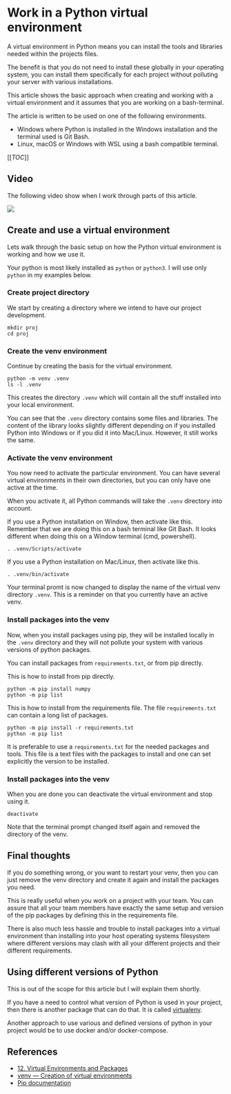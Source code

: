 Work in a Python virtual environment
===========================

A virtual environment in Python means you can install the tools and libraries needed within the projects files.

The benefit is that you do not need to install these globally in your operating system, you can install them specifically for each project without polluting your server with various installations.

This article shows the basic approach when creating and working with a virtual environment and it assumes that you are working on a bash-terminal.

The article is written to be used on one of the following environments.

* Windows where Python is installed in the Windows installation and the terminal used is Git Bash.
* Linux, macOS or Windows with WSL using a bash compatible terminal.

[[_TOC_]]



Video
---------------------------

The following video show when I work through parts of this article.

[![](http://img.youtube.com/vi/UsmNyNxndv4/0.jpg)](http://www.youtube.com/watch?v=UsmNyNxndv4 "YouTube: Get going with Python venv and virtual environments")



Create and use a virtual environment
---------------------------

Lets walk through the basic setup on how the Python virtual environment is working and how we use it.

Your python is most likely installed as `python` or `python3`. I will use only `python` in my examples below.



### Create project directory

We start by creating a directory where we intend to have our project development.

```
mkdir proj
cd proj
```



### Create the venv environment

Continue by creating the basis for the virtual environment.

```
python -m venv .venv
ls -l .venv
```

This creates the directory `.venv` which will contain all the stuff installed into your local environment.

You can see that the `.venv` directory contains some files and libraries. The content of the library looks slightly different depending on if you installed Python into Windows or if you did it into Mac/Linux. However, it still works the same.



### Activate the venv environment

You now need to activate the particular environment. You can have several virtual environments in their own directories, but you can only have one active at the time.

When you activate it, all Python commands will take the `.venv` directory into account.

If you use a Python installation on Window, then activate like this. Remember that we are doing this on a bash terminal like Git Bash. It looks different when doing this on a Window terminal (cmd, powershell).

```
. .venv/Scripts/activate
```

If you use a Python installation on Mac/Linux, then activate like this.

```
. .venv/bin/activate
```

Your terminal promt is now changed to display the name of the virtual venv directory `.venv`. This is a reminder on that you currently have an active venv.



### Install packages into the venv

Now, when you install packages using pip, they will be installed locally in the `.venv` directory and they will not pollute your system with various versions of python packages.

You can install packages from `requirements.txt`, or from pip directly.

This is how to install from pip directly.

```
python -m pip install numpy
python -m pip list
```

This is how to install from the requirements file. The file `requirements.txt` can contain a long list of packages.

```
python -m pip install -r requirements.txt
python -m pip list
```

It is preferable to use a `requirements.txt` for the needed packages and tools. This file is a text files with the packages to install and one can set explicitly the version to be installed.



### Install packages into the venv

When you are done you can deactivate the virtual environment and stop using it.

```
deactivate
```

Note that the terminal prompt changed itself again and removed the directory of the venv.



Final thoughts
--------------------------

If you do something wrong, or you want to restart your venv, then you can just remove the venv directory and create it again and install the packages you need.

This is really useful when you work on a project with your team. You can assure that all your team members have exactly the same setup and version of the pip packages by defining this in the requirements file.

There is also much less hassle and trouble to install packages into a virtual environment than installing into your host operating systems filesystem where different versions may clash with all your different projects and their different requirements.



Using different versions of Python
--------------------------

This is out of the scope for this article but I will explain them shortly.

If you have a need to control what version of Python is used in your project, then there is another package that can do that. It is called [virtualenv](https://pypi.org/project/virtualenv/).

Another approach to use various and defined versions of python in your project would be to use docker and/or docker-compose.



References
--------------------------

* [12. Virtual Environments and Packages](https://docs.python.org/3/tutorial/venv.html)
* [venv — Creation of virtual environments](https://docs.python.org/3/library/venv.html)
* [Pip documentation](https://pip.pypa.io/en/stable/user_guide/)
